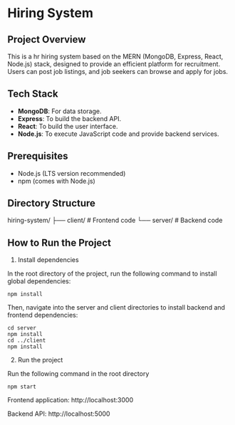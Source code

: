 # Hiring System

## Project Overview

This is a hr hiring system based on the MERN (MongoDB, Express, React, Node.js) stack, designed to provide an efficient platform for recruitment. Users can post job listings, and job seekers can browse and apply for jobs.

## Tech Stack

-   **MongoDB**: For data storage.
-   **Express**: To build the backend API.
-   **React**: To build the user interface.
-   **Node.js**: To execute JavaScript code and provide backend services.

## Prerequisites

-   Node.js (LTS version recommended)
-   npm (comes with Node.js)

## Directory Structure

hiring-system/
├── client/ # Frontend code
└── server/ # Backend code

## How to Run the Project

1. Install dependencies

In the root directory of the project, run the following command to install global dependencies:

```
npm install
```

Then, navigate into the server and client directories to install backend and frontend dependencies:

```
cd server
npm install
cd ../client
npm install
```

2. Run the project

Run the following command in the root directory

```
npm start
```

Frontend application: http://localhost:3000

Backend API: http://localhost:5000
